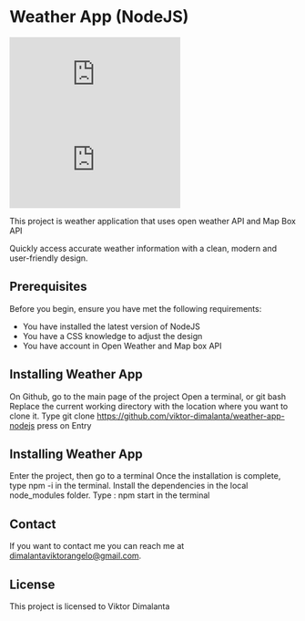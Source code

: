 # Weather App (NodeJS)

<!--- These are examples. See https://shields.io for others or to customize this set of shields. You might want to include dependencies, project status and licence info here --->
![GitHub repo size](https://img.shields.io/github/repo-size/scottydocs/README-template.md)
![GitHub contributors](https://img.shields.io/github/contributors/scottydocs/README-template.md)

This project is weather application that uses open weather API and Map Box API

Quickly access accurate weather information with a clean, modern and user-friendly design.

## Prerequisites

Before you begin, ensure you have met the following requirements:
<!--- These are just example requirements. Add, duplicate or remove as required --->
* You have installed the latest version of NodeJS
* You have a CSS knowledge to adjust the design
* You have account in Open Weather and Map box API

## Installing Weather App

On Github, go to the main page of the project
Open a terminal, or git bash
Replace the current working directory with the location where you want to clone it.
Type git clone https://github.com/viktor-dimalanta/weather-app-nodejs press on Entry

## Installing Weather App

Enter the project, then go to a terminal
Once the installation is complete, type npm -i in the terminal. Install the dependencies in the local node_modules folder.
Type : npm start in the terminal

## Contact

If you want to contact me you can reach me at <dimalantaviktorangelo@gmail.com>.

## License
<!--- If you're not sure which open license to use see https://choosealicense.com/--->

This project is licensed to Viktor Dimalanta 
